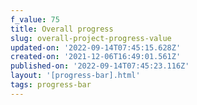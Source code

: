 ```yaml
---
f_value: 75
title: Overall progress
slug: overall-project-progress-value
updated-on: '2022-09-14T07:45:15.628Z'
created-on: '2021-12-06T16:49:01.561Z'
published-on: '2022-09-14T07:45:23.116Z'
layout: '[progress-bar].html'
tags: progress-bar
---
```



